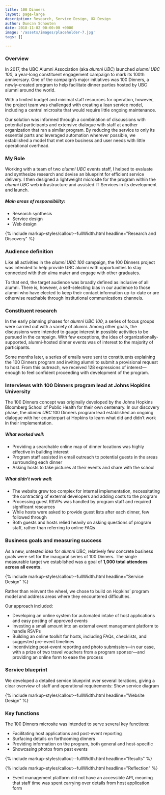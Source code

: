 ```yaml
---
title: 100 Dinners
layout: page-large
description: Research, Service Design, UX Design
author: Duncan Schouten
date: 2018-11-02 00:00:00 +0000
image: '/assets/images/placeholder-7.jpg'
tags: []

---
```

### Overview
In 2017, the UBC Alumni Association (aka *alumni UBC*) launched *alumni UBC 100*, a year-long constituent engagement campaign to mark its 100th anniversary. One of the campaign’s major initiatives was 100 Dinners, a newly-created program to help facilitate dinner parties hosted by UBC alumni around the world.

With a limited budget and minimal staff resources for operation, however, the project team was challenged with creating a lean service model, including a central microsite that would require little ongoing maintenance.

Our solution was informed through a combination of discussions with potential participants and extensive dialogue with staff at another organization that ran a similar program. By reducing the service to only its essential parts and leveraged automation wherever possible, we established a model that met core business and user needs with little operational overhead.

### My Role
Working with a team of two *alumni UBC* events staff, I helped to evaluate and synthesize research and devise an blueprint for efficient service delivery. I then designed a lightweight microsite for the program within the *alumni UBC* web infrastructure and assisted IT Services in its development and launch.

##### Main areas of responsibility:
* Research synthesis
* Service design
* Web design

{% include markup-styles/callout--fullWidth.html headline="Research and Discovery" %}

### Audience definition
Like all activities in the *alumni UBC 100* campaign, the 100 Dinners project was intended to help provide UBC alumni with opportunities to stay connected with their alma mater and engage with other graduates.

To that end, the target audience was broadly defined as inclusive of all alumni. There is, however, a self-selecting bias in our audience to those alumni who have elected to keep their contact information up-to-date or are otherwise reachable through institutional communications channels.


### Constituent research
In the early planning phases for *alumni UBC 100*, a series of focus groups were carried out with a variety of alumni. Among other goals, the discussions were intended to gauge interest in possible activities to be pursued in the campaign. With few exceptions, the idea of organizationally-supported, alumni-hosted dinner events was of interest to the majority of participants.

Some months later, a series of emails were sent to constituents explaining the 100 Dinners program and inviting alumni to submit a provisional request to host. From this outreach, we received 128 expressions of interest—enough to feel confident proceeding with development of the program.

### Interviews with 100 Dinners program lead at Johns Hopkins University
The 100 Dinners concept was originally developed by the Johns Hopkins Bloomberg School of Public Health for their own centenary. In our discovery phase, the *alumni UBC* 100 Dinners program lead established an ongoing dialogue with her counterpart at Hopkins to learn what did and didn’t work in their implementation.

##### What worked well:
* Providing a searchable online map of dinner locations was highly effective in building interest
* Program staff assisted in email outreach to potential guests in the areas surrounding each dinner
* Asking hosts to take pictures at their events and share with the school

##### What didn’t work well:
* The website grew too complex for internal implementation, necessitating the contracting of external developers and adding costs to the program
* Processing guest RSVPs was handled by program staff and required significant resources
* While hosts were asked to provide guest lists after each dinner, few followed through
* Both guests and hosts relied heavily on asking questions of program staff, rather than referring to online FAQs

### Business goals and measuring success
As a new, untested idea for *alumni UBC*, relatively few concrete business goals were set for the inaugural series of 100 Dinners. The single measurable target we established was a goal of **1,000 total attendees across all events.**

{% include markup-styles/callout--fullWidth.html headline="Service Design" %}

Rather than reinvent the wheel, we chose to build on Hopkins’ program model and address areas where they encountered difficulties.

Our approach included:
* Developing an online system for automated intake of host applications and easy posting of approved events
* Investing a small amount into an external event management platform to handle RSVPs
* Building an online toolkit for hosts, including FAQs, checklists, and suggested pre-event timelines
* Incentivizing post-event reporting and photo submission—in our case, with a prize of two travel vouchers from a program sponsor—and providing an online form to ease the process

### Service blueprint
We developed a detailed service blueprint over several iterations, giving a clear overview of staff and operational requirements:
Show service diagram

{% include markup-styles/callout--fullWidth.html headline="Website Design" %}

### Key functions

The 100 Dinners microsite was intended to serve several key functions:
* Facilitating host applications and post-event reporting
* Surfacing details on forthcoming dinners
* Providing information on the program, both general and host-specific
* Showcasing photos from past events


{% include markup-styles/callout--fullWidth.html headline="Results" %}

{% include markup-styles/callout--fullWidth.html headline="Reflection" %}
* Event management platform did not have an accessible API, meaning that staff time was spent carrying over details from host application form
